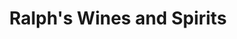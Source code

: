 ---
title: "Ralph's Wines and Spirits"
url: /makati/ralphs-wines-and-spirits-makati-avenue/
shop: Spirituosen
---